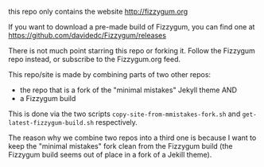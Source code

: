this repo only contains the website http://fizzygum.org

If you want to download a pre-made build of Fizzygum, you can find one at https://github.com/davidedc/Fizzygum/releases

There is not much point starring this repo or forking it. Follow the Fizzygum repo instead, or subscribe to the Fizzygum.org feed.

This repo/site is made by combining parts of two other repos:
 - the repo that is a fork of the "minimal mistakes" Jekyll theme AND
 - a Fizzygum build

 This is done via the two scripts ```copy-site-from-mmistakes-fork.sh``` and ```get-latest-fizzygum-build.sh``` respectively.

 The reason why we combine two repos into a third one is because I want to keep the "minimal mistakes" fork clean from the Fizzygum build (the Fizzygum build seems out of place in a fork of a Jekill theme).
 